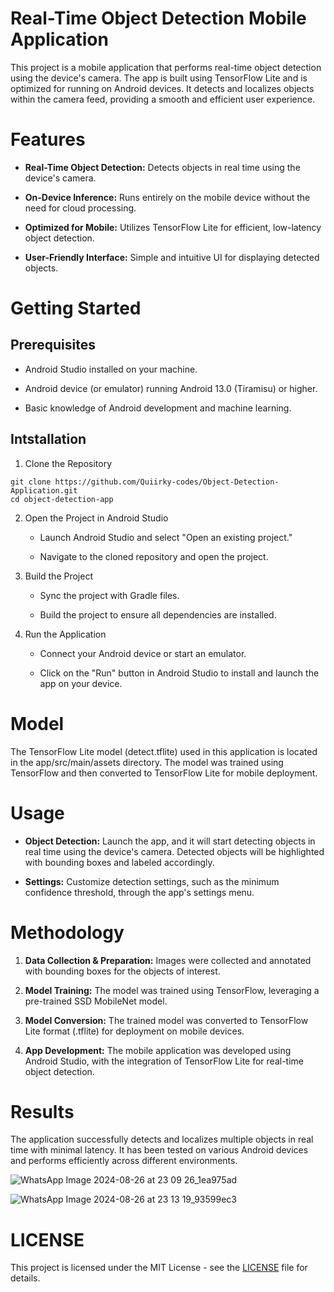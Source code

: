 # Real-Time Object Detection Mobile Application

This project is a mobile application that performs real-time object detection using the device's camera. The app is built using TensorFlow Lite and is optimized for running on Android devices. 
It detects and localizes objects within the camera feed, providing a smooth and efficient user experience.

# Features

* **Real-Time Object Detection:** Detects objects in real time using the device's camera.
  
* **On-Device Inference:** Runs entirely on the mobile device without the need for cloud processing.

* **Optimized for Mobile:** Utilizes TensorFlow Lite for efficient, low-latency object detection.

* **User-Friendly Interface:** Simple and intuitive UI for displaying detected objects.

# Getting Started

## Prerequisites

* Android Studio installed on your machine.

* Android device (or emulator) running Android 13.0 (Tiramisu) or higher.

* Basic knowledge of Android development and machine learning.

## Intstallation

1. Clone the Repository

```
git clone https://github.com/Quiirky-codes/Object-Detection-Application.git
cd object-detection-app
```

2. Open the Project in Android Studio
   
    * Launch Android Studio and select "Open an existing project."
    
    * Navigate to the cloned repository and open the project.

3. Build the Project
   
     * Sync the project with Gradle files.
   
     * Build the project to ensure all dependencies are installed.

5. Run the Application
   
     * Connect your Android device or start an emulator.
   
     * Click on the "Run" button in Android Studio to install and launch the app on your device.

# Model

The TensorFlow Lite model (detect.tflite) used in this application is located in the app/src/main/assets directory. 
The model was trained using TensorFlow and then converted to TensorFlow Lite for mobile deployment.

# Usage

* **Object Detection:** Launch the app, and it will start detecting objects in real time using the device's camera. Detected objects will be highlighted with bounding boxes and labeled accordingly.

* **Settings:** Customize detection settings, such as the minimum confidence threshold, through the app's settings menu.

# Methodology

1. **Data Collection & Preparation:** Images were collected and annotated with bounding boxes for the objects of interest.

2. **Model Training:** The model was trained using TensorFlow, leveraging a pre-trained SSD MobileNet model.

3. **Model Conversion:** The trained model was converted to TensorFlow Lite format (.tflite) for deployment on mobile devices.

4. **App Development:** The mobile application was developed using Android Studio, with the integration of TensorFlow Lite for real-time object detection.

# Results

The application successfully detects and localizes multiple objects in real time with minimal latency. 
It has been tested on various Android devices and performs efficiently across different environments.

![WhatsApp Image 2024-08-26 at 23 09 26_1ea975ad](https://github.com/user-attachments/assets/6d47fa23-53cf-4f63-bb04-35666dde4dd9)


![WhatsApp Image 2024-08-26 at 23 13 19_93599ec3](https://github.com/user-attachments/assets/a6613c68-baec-463f-a99d-e9724cc95997)

# LICENSE

This project is licensed under the MIT License - see the [LICENSE](LICENSE) file for details.

